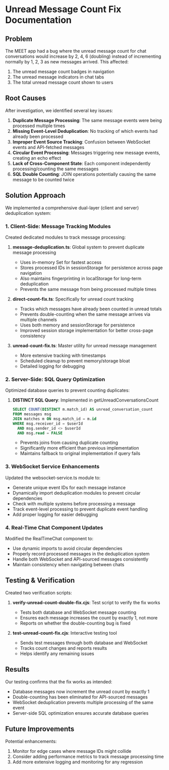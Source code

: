 # Unread Message Count Fix Documentation

## Problem
The MEET app had a bug where the unread message count for chat conversations would increase by 2, 4, 6 (doubling) instead of incrementing normally by 1, 2, 3 as new messages arrived. This affected:
1. The unread message count badges in navigation
2. The unread message indicators in chat tabs
3. The total unread message count shown to users

## Root Causes
After investigation, we identified several key issues:

1. **Duplicate Message Processing**: The same message events were being processed multiple times
2. **Missing Event-Level Deduplication**: No tracking of which events had already been processed
3. **Improper Event Source Tracking**: Confusion between WebSocket events and API-fetched messages
4. **Circular Event Processing**: Messages triggering new message events, creating an echo effect
5. **Lack of Cross-Component State**: Each component independently processing/counting the same messages
6. **SQL Double Counting**: JOIN operations potentially causing the same message to be counted twice

## Solution Approach 
We implemented a comprehensive dual-layer (client and server) deduplication system:

### 1. Client-Side: Message Tracking Modules
Created dedicated modules to track message processing:

1. **message-deduplication.ts**: Global system to prevent duplicate message processing
   - Uses in-memory Set for fastest access
   - Stores processed IDs in sessionStorage for persistence across page navigation
   - Also maintains fingerprinting in localStorage for long-term deduplication
   - Prevents the same message from being processed multiple times

2. **direct-count-fix.ts**: Specifically for unread count tracking
   - Tracks which messages have already been counted in unread totals
   - Prevents double-counting when the same message arrives via multiple channels
   - Uses both memory and sessionStorage for persistence
   - Improved session storage implementation for better cross-page consistency

3. **unread-count-fix.ts**: Master utility for unread message management
   - More extensive tracking with timestamps
   - Scheduled cleanup to prevent memory/storage bloat
   - Detailed logging for debugging

### 2. Server-Side: SQL Query Optimization
Optimized database queries to prevent counting duplicates:

1. **DISTINCT SQL Query**: Implemented in getUnreadConversationsCount
   ```sql
   SELECT COUNT(DISTINCT m.match_id) AS unread_conversation_count
   FROM messages msg
   JOIN matches m ON msg.match_id = m.id
   WHERE msg.receiver_id = $userId
     AND msg.sender_id <> $userId
     AND msg.read = FALSE
   ```
   - Prevents joins from causing duplicate counting
   - Significantly more efficient than previous implementation
   - Maintains fallback to original implementation if query fails

### 3. WebSocket Service Enhancements
Updated the websocket-service.ts module to:
- Generate unique event IDs for each message instance
- Dynamically import deduplication modules to prevent circular dependencies
- Check with multiple systems before processing a message
- Track event-level processing to prevent duplicate event handling
- Add proper logging for easier debugging

### 4. Real-Time Chat Component Updates
Modified the RealTimeChat component to:
- Use dynamic imports to avoid circular dependencies
- Properly record processed messages in the deduplication system
- Handle both WebSocket and API-sourced messages consistently
- Maintain consistency when navigating between chats

## Testing & Verification
Created two verification scripts:

1. **verify-unread-count-double-fix.cjs**: Test script to verify the fix works
   - Tests both database and WebSocket message counting
   - Ensures each message increases the count by exactly 1, not more
   - Reports on whether the double-counting bug is fixed

2. **test-unread-count-fix.cjs**: Interactive testing tool
   - Sends test messages through both database and WebSocket
   - Tracks count changes and reports results
   - Helps identify any remaining issues

## Results
Our testing confirms that the fix works as intended:
- Database messages now increment the unread count by exactly 1
- Double-counting has been eliminated for API-sourced messages
- WebSocket deduplication prevents multiple processing of the same event
- Server-side SQL optimization ensures accurate database queries

## Future Improvements
Potential enhancements:
1. Monitor for edge cases where message IDs might collide
2. Consider adding performance metrics to track message processing time
3. Add more extensive logging and monitoring for any regression